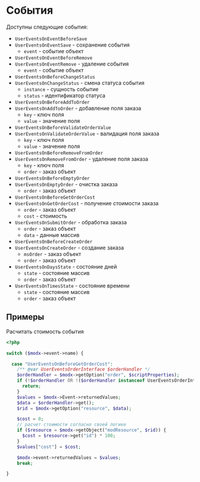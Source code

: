 # События

Доступны следующие события:

* `UserEventsOnEventBeforeSave`
* `UserEventsOnEventSave` - сохранение события
  * `event` - событие объект
* `UserEventsOnEventBeforeRemove`
* `UserEventsOnEventRemove` - удаление события
  * `event` - событие объект
* `UserEventsOnBeforeChangeStatus`
* `UserEventsOnChangeStatus` - смена статуса события
  * `instance` - сущность событие
  * `status` - идентификатор статуса
* `UserEventsOnBeforeAddToOrder`
* `UserEventsOnAddToOrder` - добавление поля заказа
  * `key` - ключ поля
  * `value` - значение поля
* `UserEventsOnBeforeValidateOrderValue`
* `UserEventsOnValidateOrderValue` - валидация поля заказа
  * `key` - ключ поля
  * `value` - значение поля
* `UserEventsOnBeforeRemoveFromOrder`
* `UserEventsOnRemoveFromOrder` - удаление поля заказа
  * `key` - ключ поля
  * `order` - заказ объект
* `UserEventsOnBeforeEmptyOrder`
* `UserEventsOnEmptyOrder` - очистка заказа
  * `order` - заказ объект
* `UserEventsOnBeforeGetOrderCost`
* `UserEventsOnGetOrderCost` - получение стоимости заказа
  * `order` - заказ объект
  * `cost` - стоимость
* `UserEventsOnSubmitOrder` - обработка заказа
  * `order` - заказ объект
  * `data` - данные массив
* `UserEventsOnBeforeCreateOrder`
* `UserEventsOnCreateOrder` - создание заказа
  * `msOrder` - заказ объект
  * `order` - заказ объект
* `UserEventsOnDaysState` - состояние дней
  * `state` - состояние массив
  * `order` - заказ объект
* `UserEventsOnTimesState` - состояние времени
  * `state` - состояние массив
  * `order` - заказ объект

## Примеры

Расчитать стоимость события

```php
<?php

switch ($modx->event->name) {

  case "UserEventsOnBeforeGetOrderCost":
    /** @var UserEventsOrderInterface $orderHandler */
    $orderHandler = $modx->getOption("order", $scriptProperties);
    if (!$orderHandler OR !($orderHandler instanceof UserEventsOrderInterface)) {
      return;
    }
    $values = $modx->Event->returnedValues;
    $data = $orderHandler->get();
    $rid = $modx->getOption("resource", $data);

    $cost = 0;
    // расчет стоимости согласно своей логике
    if ($resource = $modx->getObject("modResource", $rid)) {
      $cost = $resource->get("id") * 100;
    }
    $values["cost"] = $cost;

    $modx->event->returnedValues = $values;
    break;

}
```
